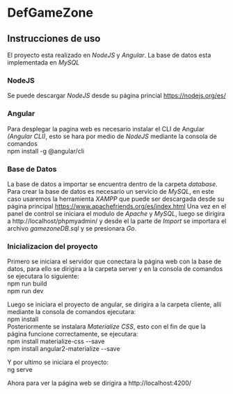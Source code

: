 # DefGameZone
## Instrucciones de uso
El proyecto esta realizado en *NodeJS* y *Angular*. La base de datos esta implementada en *MySQL*
### NodeJS
Se puede descargar *NodeJS* desde su página princial https://nodejs.org/es/
### Angular
Para desplegar la pagina web es necesario instalar el CLI de Angular *(Angular CLI)*, esto se hara por medio de *NodeJS* mediante la consola de comandos  
npm install -g @angular/cli
### Base de Datos
La base de datos a importar se encuentra dentro de la carpeta *database*.
Para crear la base de datos es necesario un servicio de *MySQL*, en este caso usaremos la herramienta *XAMPP* que puede ser descargada desde su página principal https://www.apachefriends.org/es/index.html  Una vez en el panel de control se iniciara el modulo de *Apache* y *MySQL*, luego se dirigira a http://localhost/phpmyadmin/ y desde el la parte de *Import* se importara el archivo *gamezoneDB.sql* y se presionara *Go*.  
### Inicializacion del proyecto
Primero se iniciara el servidor que conectara la página web con la base de datos, para ello se dirigira a la carpeta server y en la consola de comandos se ejecutara lo siguiente:  
npm run build  
npm run dev  
  
Luego se iniciara el proyecto de angular, se dirigira a la carpeta cliente, allí mediante la consola de comandos ejecutara:  
npm install  
Posteriormente se instalara *Materialize CSS*, esto con el fin de que la página funcione correctamente, se ejecutara:  
npm install materialize-css --save  
npm install angular2-materialize --save  
  
Y por ultimo se iniciara el proyecto:  
ng serve  
  
Ahora para ver la página web se dirigira a http://localhost:4200/
